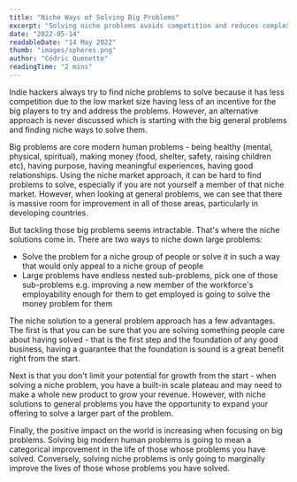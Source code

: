 ```yaml
---
title: "Niche Ways of Solving Big Problems"
excerpt: "Solving niche problems avoids competition and reduces complexity. General problems are more meaningful and in high demand. Solving general problems in a niche way combines the benefits of solving general problems and avoids its pitfalls."
date: "2022-05-14"
readableDate: "14 May 2022"
thumb: "images/spheres.png"
author: "Cédric Quenette"
readingTime: "2 mins"
---
```


Indie hackers always try to find niche problems to solve because it has less competition due to the low market size having less of an incentive for the big players to try and address the problems. However, an alternative approach is never discussed which is starting with the big general problems and finding niche ways to solve them.

Big problems are core modern human problems - being healthy (mental, physical, spiritual), making money (food, shelter, safety, raising children etc), having purpose, having meaningful experiences, having good relationships. Using the niche market approach, it can be hard to find problems to solve, especially if you are not yourself a member of that niche market. However, when looking at general problems, we can see that there is massive room for improvement in all of those areas, particularly in developing countries.

But tackling those big problems seems intractable. That's where the niche solutions come in. There are two ways to niche down large problems:
- Solve the problem for a niche group of people or solve it in such a way that would only appeal to a niche group of people
- Large problems have endless nested sub-problems, pick one of those sub-problems e.g. improving a new member of the workforce's employability enough for them to get employed is going to solve the money problem for them

The niche solution to a general problem approach has a few advantages. The first is that you can be sure that you are solving something people care about having solved - that is the first step and the foundation of any good business, having a guarantee that the foundation is sound is a great benefit right from the start.

Next is that you don't limit your potential for growth from the start - when solving a niche problem, you have a built-in scale plateau and may need to make a whole new product to grow your revenue. However, with niche solutions to general problems you have the opportunity to expand your offering to solve a larger part of the problem.

Finally, the positive impact on the world is increasing when focusing on big problems. Solving big modern human problems is going to mean a categorical improvement in the life of those whose problems you have solved. Conversely, solving niche problems is only going to marginally improve the lives of those whose problems you have solved.

